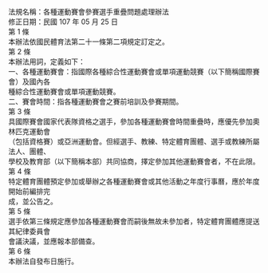 法規名稱：各種運動賽會參賽選手重疊問題處理辦法  
修正日期：民國 107 年 05 月 25 日  
第 1 條  
本辦法依國民體育法第二十一條第二項規定訂定之。  
第 2 條  
本辦法用詞，定義如下：  
一、各種運動賽會：指國際各種綜合性運動賽會或單項運動競賽（以下簡稱國際賽會）及國內各  
種綜合性運動賽會或單項運動競賽。  
二、賽會時間：指各種運動賽會之賽前培訓及參賽期間。  
第 3 條  
具國際賽會國家代表隊資格之選手，參加各種運動賽會時間重疊時，應優先參加奧林匹克運動會  
（包括資格賽）或亞洲運動會。但經選手、教練、特定體育團體、選手或教練所屬法人、團體、  
學校及教育部（以下簡稱本部）共同協商，擇定參加其他運動賽會者，不在此限。  
第 4 條  
特定體育團體預定參加或舉辦之各種運動賽會或其他活動之年度行事曆，應於年度開始前編排完  
成，並公告之。  
第 5 條  
選手依第三條規定應參加各種運動賽會而嗣後無故未參加者，特定體育團體應提送其紀律委員會  
會議決議，並應報本部備查。  
第 6 條  
本辦法自發布日施行。  


